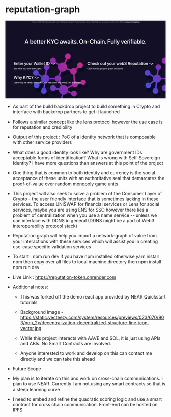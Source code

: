 # reputation-graph

![A Better KYC awaits. On-Chain. Fully verifiable](./TitlePage.png)

- As part of the build backdrop project to build something in Crypto and interface with backdrop partners to get it launched

- Follows a similar concept like the lens protocol however the use case is for reputation and credibility

- Output of this project : PoC of a identity network that is composable with other service providers

- What does a good identity look like? Why are government IDs acceptable forms of identification? What is wrong with Self-Sovereign Identity? I have more questions than answers at this point of the project

- One thing that is common to both identity and currency is the social acceptance of these units with an authoritative seal that demarcates the proof-of-value over random monopoly game units

- This project will also seek to solve a problem of the Consumer Layer of Crypto - the user friendly interface that is sometimes lacking in these services. To access UNISWAP for financial services or Lens for social services, maybe you are using ENS for SSO however there lies a problem of centralization when you use a name service -- unless we can interface with DDNS in general (DDNS might be a part of Web3 interoperability protocol stack)

- Reputation graph will help you import a network-graph of value from your interactions with these services which will assist you in creating use-case specific validation services

- To start : npm run dev if you have npm installed otherwise
  yarn install npm
  then copy over all files to local machine directory
  then
  npm install
  npm run dev

- Live Link : https://reputation-token.onrender.com

- Additional notes:

  - This was forked off the demo react app provided by NEAR Quickstart tutorials
  - Background image - https://static.vecteezy.com/system/resources/previews/023/670/903/non_2x/decentralization-decentralized-structure-line-icon-vector.jpg

  - While this project interacts with AAVE and SOL, it is just using APIs and ABIs. No Smart Contracts are involved.

  - Anyone interested to work and develop on this can contact me directly and we can take this ahead

- Future Scope
- My plan is to iterate on this and work on cross-chain communications. I plan to use NEAR. Currently I am not using any smart contracts so that is a steep learning curve
- I need to embed and refine the quadratic scoring logic and use a smart contract for cross chain communication. Front-end can be hosted on IPFS
